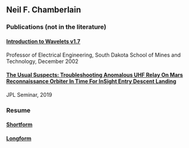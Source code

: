 ## Neil F. Chamberlain
### Publications (not in the literature)
#### [Introduction to Wavelets v1.7](https://nfchamberlain.github.io/Files/Wavelets1.7.pdf)
Professor of Electrical Engineering, 
South Dakota School of Mines and Technology, December 2002
#### [The Usual Suspects: Troubleshooting Anomalous UHF Relay On Mars Reconnaissance Orbiter In Time For InSight Entry Descent Landing](https://trs.jpl.nasa.gov/bitstream/handle/2014/50448/CL%2319-0928.pdf?sequence=1)
JPL Seminar, 2019
### Resume
#### [Shortform](https://nfchamberlain.github.io/Files/NFC_shortform.02.11.23.pdf)
#### [Longform](https://nfchamberlain.github.io/Files/NFC_longform.02.11.23.pdf)


